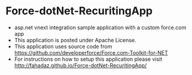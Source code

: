 # Force-dotNet-RecuritingApp
* asp.net vnext integration sample application with a custom force.com app 
* This application is posted under Apache License.
* This application uses source code from https://github.com/developerforce/Force.com-Toolkit-for-NET
* For instructions on how to setup this application please visit http://fahadaz.github.io/Force-dotNet-RecuritingApp/
